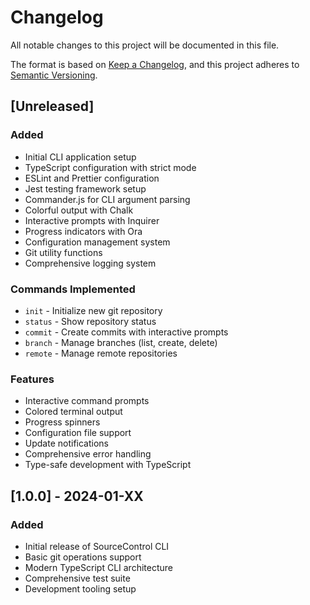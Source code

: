 # Changelog

All notable changes to this project will be documented in this file.

The format is based on [Keep a Changelog](https://keepachangelog.com/en/1.0.0/),
and this project adheres to [Semantic Versioning](https://semver.org/spec/v2.0.0.html).

## [Unreleased]

### Added

- Initial CLI application setup
- TypeScript configuration with strict mode
- ESLint and Prettier configuration
- Jest testing framework setup
- Commander.js for CLI argument parsing
- Colorful output with Chalk
- Interactive prompts with Inquirer
- Progress indicators with Ora
- Configuration management system
- Git utility functions
- Comprehensive logging system

### Commands Implemented

- `init` - Initialize new git repository
- `status` - Show repository status
- `commit` - Create commits with interactive prompts
- `branch` - Manage branches (list, create, delete)
- `remote` - Manage remote repositories

### Features

- Interactive command prompts
- Colored terminal output
- Progress spinners
- Configuration file support
- Update notifications
- Comprehensive error handling
- Type-safe development with TypeScript

## [1.0.0] - 2024-01-XX

### Added

- Initial release of SourceControl CLI
- Basic git operations support
- Modern TypeScript CLI architecture
- Comprehensive test suite
- Development tooling setup
